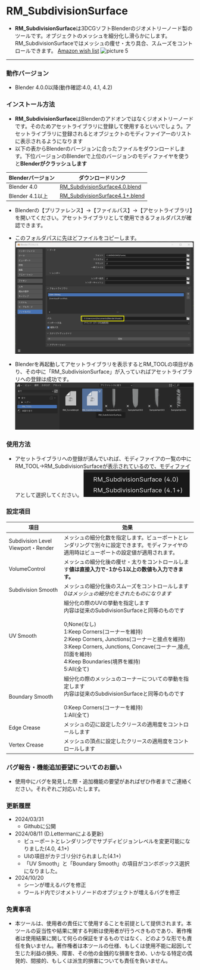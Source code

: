 # RM_SubdivisionSurface
- **RM_SubdivisionSurface**は3DCGソフトBlenderのジオメトリーノード製のツールです。オブジェクトのメッシュを細分化し滑らかにします。RM_SubdivisionSurfaceではメッシュの痩せ・太り具合、スムーズをコントロールできます。 [Amazon wish list](https://t.co/uyceRKkqjA)
![picture 5](images/bdcbae986be22dce2d72e371dd7131aabb05b65b88d289c0de2dd2585ed3a1e0.gif)  

---

### 動作バージョン
- Blender 4.0.0以降(動作確認:4.0, 4.1, 4.2)

### インストール方法
- **RM_SubdivisionSurface**はBlenderのアドオンではなくジオメトリーノードです。そのためアセットライブラリに登録して使用するといいでしょう。アセットライブラリに登録されるとオブジェクトのモディファイアーのリストに表示されるようになります
- 以下の表からBlenderのバージョンに合ったファイルをダウンロードします。下位バージョンのBlenderで上位のバージョンのモディファイヤを使うと**Blenderがクラッシュします**

|Blenderバージョン|ダウンロードリンク|
|---|---|
|Blender 4.0|[RM_SubdivisionSurface4.0.blend](https://github.com/RanmanEmpire/RM_SubdivisionSurface/raw/main/RM_TOOL/RM_SubdivisionSurface/RM_SubdivisionSurface4.0.blend)|
|Blender 4.1以上|[RM_SubdivisionSurface4.1+.blend](https://github.com/RanmanEmpire/RM_SubdivisionSurface/raw/main/RM_TOOL/RM_SubdivisionSurface/RM_SubdivisionSurface4.1+.blend)|


- Blenderの【プリファレンス】→【ファイルパス】→【アセットライブラリ】を開いてください。アセットライブラリとして使用できるフォルダパスが確認できます。
- このフォルダパスに先ほどファイルをコピーします。
![picture 3](images/1a12f693c34850dae32a3567cb73ea84a97095868f4e5d3949fd625dce664d06.png)  

- Blenderを再起動してアセットライブラリを表示するとRM_TOOLの項目があり、その中に「RM_SubdivisionSurface」が入っていればアセットライブラリへの登録は成功です。
![picture 1](images/c187ad54f4795111348d2ee52c2889a48ed92742aecf3c8175ad93a5fcece455.png)  

### 使用方法
- アセットライブラリへの登録が済んでいれば、モディファイアの一覧の中にRM_TOOL→RM_SubdivisionSurfaceが表示されているので、モディファイアとして選択してください。
![alt text](/images/image.png)

### 設定項目
|項目|効果|
|---|---|
|Subdivision Level Viewport・Render|メッシュの細分化数を指定します。ビューポートとレンダリングで別々に設定できます。モディファイヤの適用時はビューポートの設定値が適用されます。|
|VolumeControl|メッシュの細分化後の痩せ・太りをコントロールします**値は直接入力で-1から1以上の数値も入力できます。**|
|Subdivision Smooth|メッシュの細分化後のスムーズをコントロールします*0はメッシュの細分化をされたものになります*|
|UV Smooth|細分化の際のUVの挙動を指定します<BR>内容は従来のSubdivisionSurfaceと同等のものです<BR><BR>0;None(なし)<BR>1:Keep Corners(コーナーを維持)<BR>2:Keep Corners, Junctions(コーナーと接点を維持)<BR>3:Keep Corners, Junctions, Concave(コーナー,接点,凹面を維持)<BR>4:Keep Boundaries(境界を維持)<BR>5:All(全て)|
|Boundary Smooth|細分化の際のメッシュのコーナーについての挙動を指定します<BR>内容は従来のSubdivisionSurfaceと同等のものです<BR><BR>0:Keep Corners(コーナーを維持)<BR>1:All(全て)|
|Edge Crease|メッシュの辺に設定したクリースの適用度をコントロールします|
|Vertex Crease|メッシュの頂点に設定したクリースの適用度をコントロールします|

### バグ報告・機能追加要望についてのお願い
- 使用中にバグを発見した際・追加機能の要望があればぜひ作者までご連絡ください。それぞれご対応いたします。

### 更新履歴
- 2024/03/31
  - Githubに公開
- 2024/08/11 (D.Lettermanによる更新)
  - ビューポートとレンダリングでサブディビジョンレベルを変更可能になりました(4.0, 4.1+)
  - UIの項目がカテゴリ分けられました(4.1+)
  - 「UV Smooth」と「Boundary Smooth」の項目がコンボボックス選択になりました。
- 2024/10/20
  - シーンが増えるバグを修正
  - ワールド内でジオメトリノードのオブジェクトが増えるバグを修正


### 免責事項
- 本ツールは、使用者の責任にて使用することを前提として提供されます。本ツールの妥当性や結果に関する判断は使用者が行うべきものであり、著作権者は使用結果に関して何らの保証をするものではなく、どのような形でも責任を負いません。著作権者は本ツールの仕様、もしくは使用不能に起因して生じた利益の損失、障害、その他の金銭的な損害を含め、いかなる特定の偶発的、間接的、もしくは派生的損害についても責任を負いません。